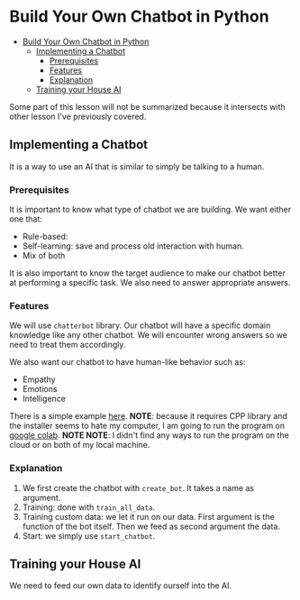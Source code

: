 # Build Your Own Chatbot in Python

- [Build Your Own Chatbot in Python](#build-your-own-chatbot-in-python)
  - [Implementing a Chatbot](#implementing-a-chatbot)
    - [Prerequisites](#prerequisites)
    - [Features](#features)
    - [Explanation](#explanation)
  - [Training your House AI](#training-your-house-ai)


Some part of this lesson will not be summarized because it intersects with other lesson I've previously covered.

## Implementing a Chatbot

It is a way to use an AI that is similar to simply be talking to a human.

### Prerequisites  

It is important to know what type of chatbot we are building. We want either one that:
- Rule-based: 
- Self-learning: save and process old interaction with human.
- Mix of both

It is also important to know the target audience to make our chatbot better at performing a specific task. We also need to answer appropriate answers.

### Features

We will use `chatterbot` library. Our chatbot will have a specific domain knowledge like any other chatbot. We will encounter wrong answers so we need to treat them accordingly. 

We also want our chatbot to have human-like behavior such as:
- Empathy
- Emotions
- Intelligence

There is a simple example [here](Code_example/main.py). **NOTE**: because it requires CPP library and the installer seems to hate my computer, I am going to run the program on [google colab](https://colab.research.google.com/drive/10ynxm4PpEfCteNRQo2PMQJ9kRWUTQvjX?usp=sharing). **NOTE NOTE**: I didn't find any ways to run the program on the cloud or on both of my local machine.

### Explanation

1. We first create the chatbot with `create_bot`. It takes a name as argument.
2. Training: done with `train_all_data`.
3. Training custom data: we let it run on our data. First argument is the function of the bot itself. Then we feed as second argument the data.
4. Start: we simply use `start_chatbot`.

## Training your House AI

We need to feed our own data to identify ourself into the AI.
